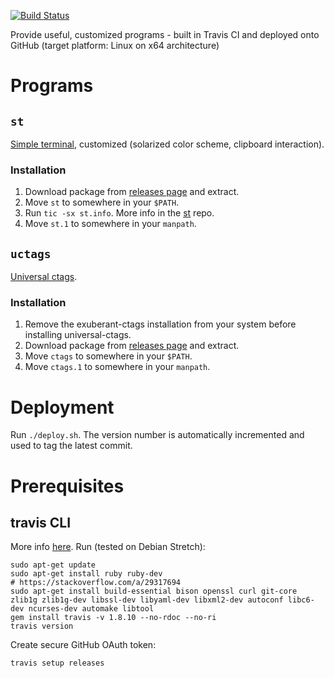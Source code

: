 [![Build Status](https://travis-ci.org/pylipp/binaries.svg?branch=master)](https://travis-ci.org/pylipp/binaries)

Provide useful, customized programs - built in Travis CI and deployed onto GitHub (target platform: Linux on x64 architecture)

# Programs

## `st`

[Simple terminal](https://st.suckless.org/), customized (solarized color scheme, clipboard interaction).

### Installation

1. Download package from [releases page](https://github.com/pylipp/binaries/releases) and extract.
1. Move `st` to somewhere in your `$PATH`.
1. Run `tic -sx st.info`. More info in the [st](https://git.suckless.org/st/file/README.html) repo.
1. Move `st.1` to somewhere in your `manpath`.

## `uctags`

[Universal ctags](https://github.com/universal-ctags/ctags).

### Installation

1. Remove the exuberant-ctags installation from your system before installing universal-ctags.
1. Download package from [releases page](https://github.com/pylipp/binaries/releases) and extract.
1. Move `ctags` to somewhere in your `$PATH`.
1. Move `ctags.1` to somewhere in your `manpath`.

# Deployment

Run `./deploy.sh`. The version number is automatically incremented and used to tag the latest commit.

# Prerequisites

## travis CLI

More info [here](https://github.com/travis-ci/travis.rb#installation). Run (tested on Debian Stretch):

    sudo apt-get update
    sudo apt-get install ruby ruby-dev
    # https://stackoverflow.com/a/29317694
    sudo apt-get install build-essential bison openssl curl git-core zlib1g zlib1g-dev libssl-dev libyaml-dev libxml2-dev autoconf libc6-dev ncurses-dev automake libtool
    gem install travis -v 1.8.10 --no-rdoc --no-ri
    travis version

Create secure GitHub OAuth token:

    travis setup releases

